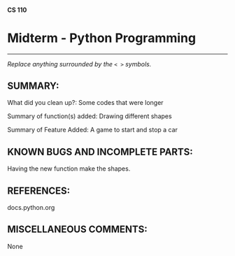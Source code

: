 #### CS 110
# Midterm - Python Programming

***

_Replace anything surrounded by the `< >` symbols._

## SUMMARY:
What did you clean up?: Some codes that were longer

Summary of function(s) added: Drawing different shapes

Summary of Feature Added: A game to start and stop a car

## KNOWN BUGS AND INCOMPLETE PARTS:
 Having the new function make the shapes.

## REFERENCES:
 docs.python.org

## MISCELLANEOUS COMMENTS:
 None
